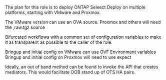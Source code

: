 The plan for this role is to deploy ONTAP Seleect Deploy on multiple platforms, starting with VMware and Proxmox.

The VMware version can use an OVA source.
Proxmox and others will need the ,raw.tgz source

Bifurcated workflows with a common set of configuration variables to make it as transparent as possible to the caller of the role.

Bringup and initial config on VMware can use OVF Environment variables
Bringup and initial config on Proxmox will need to use expect

Ideally, an out of band method can be found to invoke the API that creates mediators.
This would facilitate OOB stand up of OTS HA pairs.

